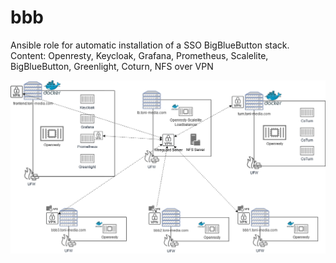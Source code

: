 # bbb
Ansible role for automatic installation of a SSO BigBlueButton stack. Content: Openresty, Keycloak, Grafana, Prometheus, Scalelite, BigBlueButton, Greenlight, Coturn, NFS over VPN

![server](./images/server.png)